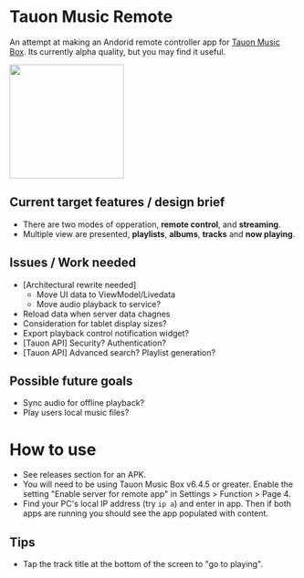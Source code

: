 
# Tauon Music Remote

An attempt at making an Andorid remote controller app for [Tauon Music Box](https://github.com/Taiko2k/TauonMusicBox). Its currently alpha quality, but you may find it useful.

<img width="200" src="https://user-images.githubusercontent.com/17271572/102763775-070d1d00-43df-11eb-8df6-b4dd4c854f31.jpg">

## Current target features / design brief

 - There are two modes of opperation, **remote control**, and **streaming**. 
 - Multiple view are presented, **playlists**, **albums**, **tracks** and **now playing**.

## Issues / Work needed

 - [Architectural rewrite needed]
    - Move UI data to ViewModel/Livedata
    - Move audio playback to service?
 - Reload data when server data chagnes
 - Consideration for tablet display sizes?
 - Export playback control notification widget?
 - [Tauon API] Security? Authentication?
 - [Tauon API] Advanced search? Playlist generation?
 
 
## Possible future goals

 - Sync audio for offline playback?
 - Play users local music files?


# How to use

- See releases section for an APK.
- You will need to be using Tauon Music Box v6.4.5 or greater. Enable the setting "Enable server for remote app" in Settings > Function > Page 4.
- Find your PC's local IP address (try `ip a`) and enter in app. Then if both apps are running you should see the app populated with content.

## Tips

- Tap the track title at the bottom of the screen to "go to playing".
